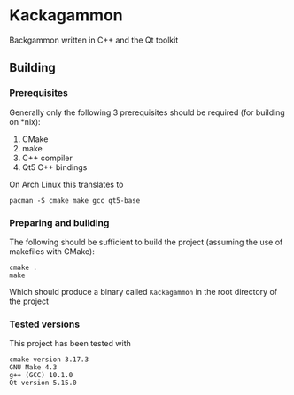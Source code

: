 # Kackagammon
Backgammon written in C++ and the Qt toolkit

## Building

### Prerequisites
Generally only the following 3 prerequisites should be required (for building on \*nix):

1. CMake
2. make
3. C++ compiler
4. Qt5 C++ bindings

On Arch Linux this translates to

    pacman -S cmake make gcc qt5-base

### Preparing and building
The following should be sufficient to build the project (assuming the use of makefiles with CMake):

    cmake .
	make

Which should produce a binary called `Kackagammon` in the root directory of the project

### Tested versions
This project has been tested with 
	
	cmake version 3.17.3
	GNU Make 4.3
    g++ (GCC) 10.1.0
	Qt version 5.15.0

